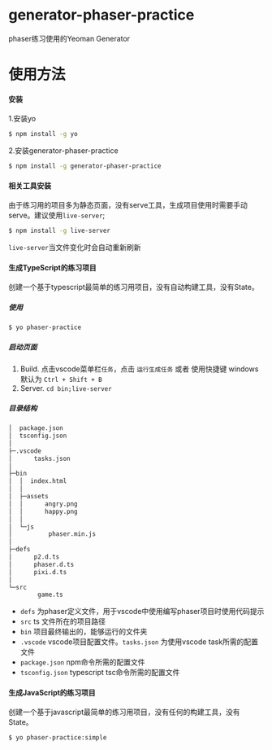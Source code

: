 # generator-phaser-practice
phaser练习使用的Yeoman Generator

# 使用方法
#### 安装
1.安装yo
```bash
$ npm install -g yo
```
2.安装generator-phaser-practice
```bash
$ npm install -g generator-phaser-practice
```

#### 相关工具安装
由于练习用的项目多为静态页面，没有serve工具，生成项目使用时需要手动serve。建议使用```live-server```;
```bash
$ npm install -g live-server
```
```live-server```当文件变化时会自动重新刷新


#### 生成TypeScript的练习项目
创建一个基于typescript最简单的练习用项目，没有自动构建工具，没有State。
##### 使用
```bash
$ yo phaser-practice
```
##### 启动页面
1. Build. 点击vscode菜单栏`任务`，点击 `运行生成任务` 或者 使用快捷键 windows默认为 `Ctrl + Shift + B`
2. Server. `cd bin;live-server`

##### 目录结构
```bash
│  package.json
│  tsconfig.json
│
├─.vscode
│      tasks.json
│
├─bin
│  │  index.html
│  │
│  ├─assets
│  │      angry.png
│  │      happy.png
│  │
│  └─js
│          phaser.min.js
│
├─defs
│      p2.d.ts
│      phaser.d.ts
│      pixi.d.ts
│
└─src
        game.ts
```
* `defs` 为phaser定义文件，用于vscode中使用编写phaser项目时使用代码提示
* `src` ts 文件所在的项目路径
* `bin` 项目最终输出的，能够运行的文件夹
* `.vscode` vscode项目配置文件。`tasks.json` 为使用vscode task所需的配置文件
* `package.json` npm命令所需的配置文件
* `tsconfig.json` typescript tsc命令所需的配置文件

#### 生成JavaScript的练习项目
创建一个基于javascript最简单的练习用项目，没有任何的构建工具，没有State。
```bash
$ yo phaser-practice:simple
```
